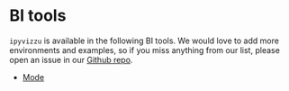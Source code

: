 # BI tools

`ipyvizzu` is available in the following BI tools. We would love to add more
environments and examples, so if you miss anything from our list, please open an
issue in our [Github repo](https://github.com/vizzuhq/ipyvizzu).

* [Mode](mode.md)
